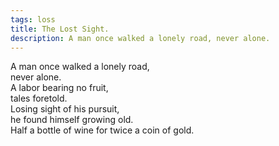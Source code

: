 ```yaml
---
tags: loss
title: The Lost Sight.
description: A man once walked a lonely road, never alone.  
---
```




A man once walked a lonely road,  
never alone.  
A labor bearing no fruit,  
tales foretold.  
Losing sight of his pursuit,  
he found himself growing old.  
Half a bottle of wine for twice a coin of gold.  
